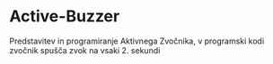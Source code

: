 # Active-Buzzer
Predstavitev in programiranje Aktivnega Zvočnika, v programski kodi zvočnik spušča zvok na vsaki 2. sekundi
